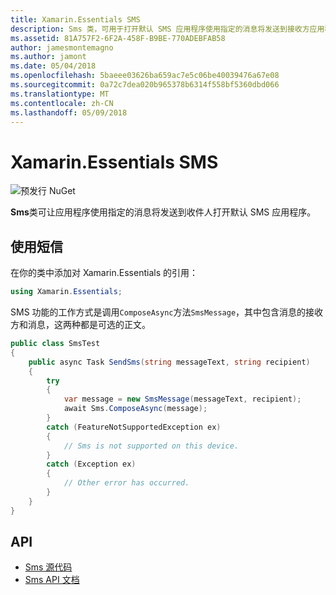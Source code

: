 ```yaml
---
title: Xamarin.Essentials SMS
description: Sms 类，可用于打开默认 SMS 应用程序使用指定的消息将发送到接收方应用程序。
ms.assetid: 81A757F2-6F2A-458F-B9BE-770ADEBFAB58
author: jamesmontemagno
ms.author: jamont
ms.date: 05/04/2018
ms.openlocfilehash: 5baeee03626ba659ac7e5c06be40039476a67e08
ms.sourcegitcommit: 0a72c7dea020b965378b6314f558bf5360dbd066
ms.translationtype: MT
ms.contentlocale: zh-CN
ms.lasthandoff: 05/09/2018
---
```

# <a name="xamarinessentials-sms"></a>Xamarin.Essentials SMS

![预发行 NuGet](~/media/shared/pre-release.png)

**Sms**类可让应用程序使用指定的消息将发送到收件人打开默认 SMS 应用程序。

## <a name="using-sms"></a>使用短信

在你的类中添加对 Xamarin.Essentials 的引用：

```csharp
using Xamarin.Essentials;
```

SMS 功能的工作方式是调用`ComposeAsync`方法`SmsMessage`，其中包含消息的接收方和消息，这两种都是可选的正文。

```csharp
public class SmsTest
{
    public async Task SendSms(string messageText, string recipient)
    {
        try
        {
            var message = new SmsMessage(messageText, recipient);
            await Sms.ComposeAsync(message);
        }
        catch (FeatureNotSupportedException ex)
        {
            // Sms is not supported on this device.
        }
        catch (Exception ex)
        {
            // Other error has occurred.
        }
    }
}
```

## <a name="api"></a>API

- [Sms 源代码](https://github.com/xamarin/Essentials/tree/master/Essentials/Sms)
- [Sms API 文档](xref:Xamarin.Essentials.Sms)
